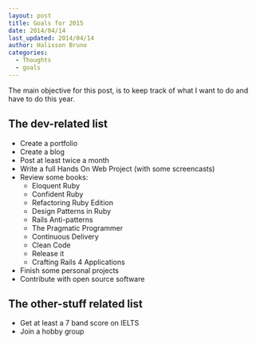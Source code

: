 ```yaml
---
layout: post
title: Goals for 2015
date: 2014/04/14
last_updated: 2014/04/14
author: Halisson Bruno
categories:
  - Thoughts
  - goals
---
```


The main objective for this post, is to keep track of what I want to do and have to do this year.

## The dev-related list

* Create a portfolio
* Create a blog
* Post at least twice a month
* Write a full Hands On Web Project (with some screencasts)
* Review some books:
  * Eloquent Ruby
  * Confident Ruby
  * Refactoring Ruby Edition
  * Design Patterns in Ruby
  * Rails Anti-patterns
  * The Pragmatic Programmer
  * Continuous Delivery
  * Clean Code
  * Release it
  * Crafting Rails 4 Applications
* Finish some personal projects
* Contribute with open source software

## The other-stuff related list

* Get at least a 7 band score on IELTS
* Join a hobby group
